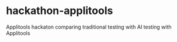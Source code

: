 # hackathon-applitools
Applitools hackaton comparing traditional testing with AI testing with Applitools
